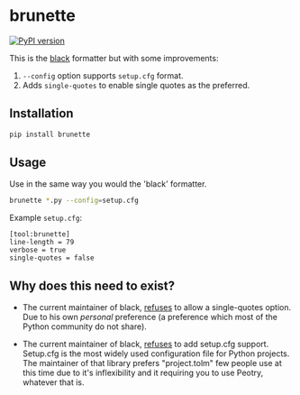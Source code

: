 # brunette

[![PyPI version](https://badge.fury.io/py/brunette.svg)](https://pypi.org/project/brunette/)

This is the [black](https://github.com/psf/black) formatter but with some improvements:

1. `--config` option supports `setup.cfg` format.
2. Adds `single-quotes` to enable single quotes as the preferred.

## Installation

```bash
pip install brunette
```

## Usage

Use in the same way you would the 'black' formatter.

```bash
brunette *.py --config=setup.cfg
```

Example `setup.cfg`:

```
[tool:brunette]
line-length = 79
verbose = true
single-quotes = false
```

## Why does this need to exist?

- The current maintainer of black, [refuses](https://github.com/psf/black/pull/633#issuecomment-445477386) to allow a single-quotes option. Due to his own *personal* preference (a preference which most of the Python community do not share).

- The current maintainer of black, [refuses](https://github.com/psf/black/issues/683#issuecomment-542731068) to add setup.cfg support. Setup.cfg is the most widely used configuration file for Python projects. The maintainer of that library prefers "project.tolm" few people use at this time due to it's inflexibility and it requiring you to use Peotry, whatever that is.

